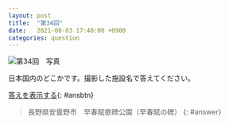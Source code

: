 ```yaml
---
layout: post
title:  "第34回"
date:   2021-08-03 17:40:00 +0900
categories: question
---
```


![第34回　写真](/kokodoko/images/q34.jpg)

日本国内のどこかです。撮影した施設名で答えてください。

[答えを表示する](javascript:void(0)){: #ansbtn}

>長野県安曇野市　早春賦歌碑公園（早春賦の碑）
{: #answer}